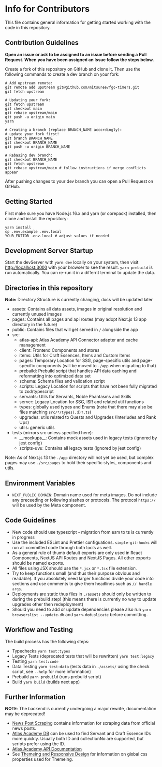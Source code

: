 # Info for Contributors

This file contains general information for getting started working with the code in this repository.

## Contribution Guidelines

**Open an issue or ask to be assigned to an issue before sending a Pull Request. When you have been assigned an Issue follow the steps below.**

Create a fork of this repository on GitHub and clone it. Then use the following commands to create a dev branch on your fork:

```shell
# Add upstream remote:
git remote add upstream git@github.com/mitsunee/fgo-timers.git
git fetch upstream

# Updating your fork:
git fetch upstream
git checkout main
git rebase upstream/main
git push -u origin main
yarn

# Creating a branch (replace BRANCH_NAME accordingly):
# update your fork first!
git branch BRANCH_NAME
git checkout BRANCH_NAME
git push -u origin BRANCH_NAME

# Rebasing dev branch:
git checkout BRANCH_NAME
git fetch upstream
git rebase upstream/main # follow instructions if merge conflicts appear
```

After pushing changes to your dev branch you can open a Pull Request on GitHub.

## Getting Started

First make sure you have Node.js 16.x and yarn (or corepack) installed, then clone and install the repository:

```shell
yarn install
cp .env.example .env.local
YOUR_EDITOR .env.local # adjust values if needed
```

## Development Server Startup

Start the devServer with `yarn dev` locally on your system, then visit [http://localhost:3000](http://localhost:3000) with your browser to see the result. `yarn prebuild` is run automatically. You can re-run it in a differnt terminal to update the data.

## Directories in this repository

**Note:** Directory Structure is currently changing, docs will be updated later

- assets: Contains all data assets, images in original resolution and currently unused images
- pages: Contains all pages and api routes (may adopt Next.js 13 app directory in the future)
- public: Contains files that will get served in `/` alongside the app
- src:
  - atlas-api: Atlas Academy API Connector adapter and cache management
  - client: Frontend Components and stores
  - items: Utils for Craft Essences, Items and Custom Items
  - pages: Temporary Location for SSG, page-specific utils and page-specific components (will be moved to `./app` when migrating to that)
  - prebuild: Prebuild script that handles API data caching and reformatting into optimized data set
  - schema: Schema files and validation script
  - scripts: Legacy Location for scripts that have not been fully migrated to zod/typescript
  - servants: Utils for Servants, Noble Phantasms and Skills
  - server: Legacy Location for SSG, ISR and related util functions
  - types: globally used types and Enums (note that there may also be files matching `src/*/types(.d)?.ts`)
  - upgrades: utils related to Quests and Upgrades (Interludes and Rank Ups)
  - utils: generic utils
- tests (mirrors src unless specified here):
  - \_\_mockups\_\_: Contains mock assets used in legacy tests (ignored by jest config)
  - scripts-uvu: Contains all legacy tests (ignored by jest config)

Note: As of Next.js 13 the `./app` directory will not yet be used, but complex pages may use `./src/pages` to hold their specific styles, components and utils.

## Environment Variables

- `NEXT_PUBLIC_DOMAIN`: Domain name used for meta images. Do not include any preceeding or following slashes or protocols. The protocol `https://` will be used by the Meta component.

## Code Guidelines

- New code should use typescript - migration from esm to ts is currently in progress
- Use the included ESLint and Prettier configuations. `simple-git-hooks` will run all committed code through both tools as well.
- As a general rule of thumb default exports are only used in React Components, NextJS API Routes and NextJS Pages. All other exports should be named exports.
- All files using JSX should use the `*.jsx` or `*.tsx` file extension.
- Try to keep functions small (and thus their purpose obvious and readable). If you absolutely need larger functions divide your code into sections and use comments to give them headlines such as `// handle args`.
- Deployments are static thus files in `./assets` should only be written to during the prebuild step! (this means there is currently no way to update upgrades other then redeployment)
- Should you need to add or update dependencies please also run `yarn browserslist --update-db` and `yarn-deduplicate` before committing.

## Workflow and Testing

The build process has the following steps:

- Typechecks `yarn test:types`
- Legacy Tests (deprecated tests that will be rewritten) `yarn test:legacy`
- Testing `yarn test:code`
- Data Testing `yarn test:data` (tests data in `./assets/` using the check script, see `--help` for more information)
- Prebuild `yarn prebuild` (runs prebuild script)
- Build `yarn build` (builds next app)

## Further Information

**NOTE**: The backend is currently undergoing a major rewrite, documentation may be deprecated!

- [News Post Scraping](news-post-scraping.md) contains information for scraping data from official news posts.
- [Atlas Academy DB](https://apps.atlasacademy.io/db/) can be used to find Servant and Craft Essence IDs more quickly. Usually both ID and collectionNo are supported, but scripts prefer using the ID.
- [Atlas Academy API Documentation](https://api.atlasacademy.io/docs#/)
- See [Themeing and Responsive Design](theme.md) for information on global css properties used for Themeing.
